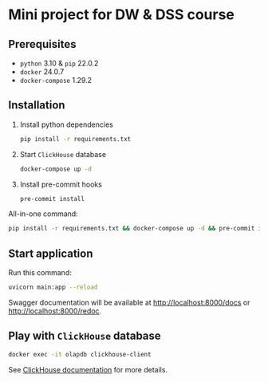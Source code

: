 # Mini project for DW & DSS course

## Prerequisites

- `python` 3.10 & `pip` 22.0.2
- `docker` 24.0.7
- `docker-compose` 1.29.2

## Installation

1. Install python dependencies
   ```bash
   pip install -r requirements.txt
   ```
2. Start `ClickHouse` database
   ```bash
   docker-compose up -d
   ```
3. Install pre-commit hooks
   ```bash
   pre-commit install
   ```

All-in-one command:

```bash
pip install -r requirements.txt && docker-compose up -d && pre-commit install
```

## Start application

Run this command:

```bash
uvicorn main:app --reload
```

Swagger documentation will be available at <http://localhost:8000/docs> or <http://localhost:8000/redoc>.

## Play with `ClickHouse` database

```bash
docker exec -it olapdb clickhouse-client
```

See [ClickHouse documentation](https://clickhouse.com/docs/) for more details.
